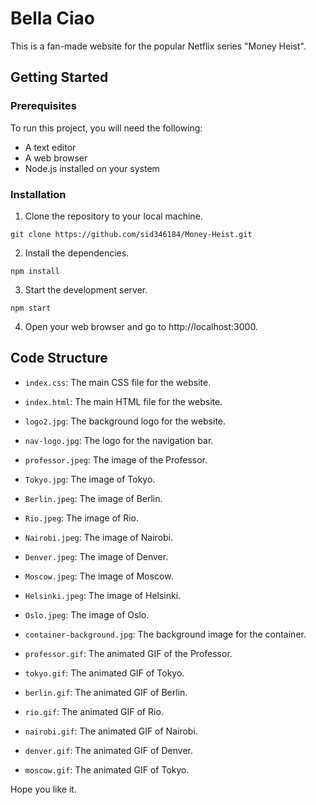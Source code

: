 # Bella Ciao

This is a fan-made website for the popular Netflix series "Money Heist". 

## Getting Started

### Prerequisites

To run this project, you will need the following:

* A text editor
* A web browser
* Node.js installed on your system

### Installation

1. Clone the repository to your local machine.

```
git clone https://github.com/sid346184/Money-Heist.git
```

2. Install the dependencies.

```
npm install
```

3. Start the development server.

```
npm start
```

4. Open your web browser and go to http://localhost:3000.

## Code Structure

* `index.css`: The main CSS file for the website.
* `index.html`: The main HTML file for the website.

* `logo2.jpg`: The background logo for the website.
* `nav-logo.jpg`: The logo for the navigation bar.
* `professor.jpeg`: The image of the Professor.
* `Tokyo.jpg`: The image of Tokyo.
* `Berlin.jpeg`: The image of Berlin.
* `Rio.jpeg`: The image of Rio.
* `Nairobi.jpeg`: The image of Nairobi.
* `Denver.jpeg`: The image of Denver.
* `Moscow.jpeg`: The image of Moscow.
* `Helsinki.jpeg`: The image of Helsinki.
* `Oslo.jpeg`: The image of Oslo.
* `container-background.jpg`: The background image for the container.
* `professor.gif`: The animated GIF of the Professor.
* `tokyo.gif`: The animated GIF of Tokyo.
* `berlin.gif`: The animated GIF of Berlin.
* `rio.gif`: The animated GIF of Rio.
* `nairobi.gif`: The animated GIF of Nairobi.
* `denver.gif`: The animated GIF of Denver.
* `moscow.gif`: The animated GIF of Tokyo.

Hope you like it.
  
